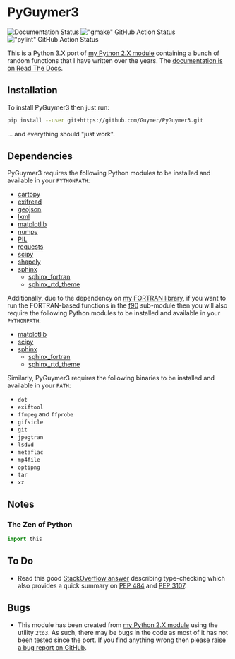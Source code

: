 # PyGuymer3

![Documentation Status](https://readthedocs.org/projects/pyguymer3/badge/) !["gmake" GitHub Action Status](https://github.com/Guymer/PyGuymer3/actions/workflows/gmake.yml/badge.svg) !["pylint" GitHub Action Status](https://github.com/Guymer/PyGuymer3/actions/workflows/pylint.yml/badge.svg)

This is a Python 3.X port of [my Python 2.X module](https://github.com/Guymer/PyGuymer) containing a bunch of random functions that I have written over the years. The [documentation is on Read The Docs](https://pyguymer3.readthedocs.io/).

## Installation

To install PyGuymer3 then just run:

```sh
pip install --user git+https://github.com/Guymer/PyGuymer3.git
```

... and everything should "just work".

## Dependencies

PyGuymer3 requires the following Python modules to be installed and available in your `PYTHONPATH`:

* [cartopy](https://pypi.org/project/Cartopy/)
* [exifread](https://pypi.org/project/ExifRead/)
* [geojson](https://pypi.org/project/geojson/)
* [lxml](https://pypi.org/project/lxml/)
* [matplotlib](https://pypi.org/project/matplotlib/)
* [numpy](https://pypi.org/project/numpy/)
* [PIL](https://pypi.org/project/Pillow/)
* [requests](https://pypi.org/project/requests/)
* [scipy](https://pypi.org/project/scipy/)
* [shapely](https://pypi.org/project/Shapely/)
* [sphinx](https://pypi.org/project/Sphinx/)
    * [sphinx_fortran](https://pypi.org/project/sphinx-fortran/)
    * [sphinx_rtd_theme](https://pypi.org/project/sphinx-rtd-theme/)

Additionally, due to the dependency on [my FORTRAN library](https://github.com/Guymer/fortranlib), if you want to run the FORTRAN-based functions in the [f90](pyguymer3/f90) sub-module then you will also require the following Python modules to be installed and available in your `PYTHONPATH`:

* [matplotlib](https://pypi.org/project/matplotlib/)
* [scipy](https://pypi.org/project/scipy/)
* [sphinx](https://pypi.org/project/Sphinx/)
    * [sphinx_fortran](https://pypi.org/project/sphinx-fortran/)
    * [sphinx_rtd_theme](https://pypi.org/project/sphinx-rtd-theme/)

Similarly, PyGuymer3 requires the following binaries to be installed and available in your `PATH`:

* `dot`
* `exiftool`
* `ffmpeg` and `ffprobe`
* `gifsicle`
* `git`
* `jpegtran`
* `lsdvd`
* `metaflac`
* `mp4file`
* `optipng`
* `tar`
* `xz`

## Notes

### The Zen of Python

```python
import this
```

## To Do

* Read this good [StackOverflow answer](https://stackoverflow.com/a/21384492) describing type-checking which also provides a quick summary on [PEP 484](https://www.python.org/dev/peps/pep-0484/) and [PEP 3107](https://www.python.org/dev/peps/pep-3107/).

## Bugs

* This module has been created from [my Python 2.X module](https://github.com/Guymer/PyGuymer) using the utility `2to3`. As such, there may be bugs in the code as most of it has not been tested since the port. If you find anything wrong then please [raise a bug report on GitHub](https://github.com/Guymer/PyGuymer3/issues).
